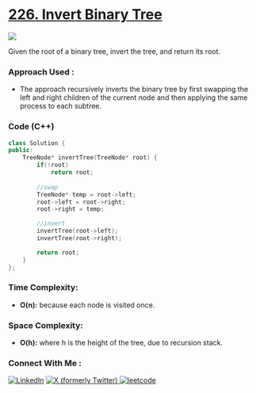 # [226. Invert Binary Tree](https://leetcode.com/problems/invert-binary-tree/)

![](https://badgen.net/badge/Level/Easy/green)

Given the root of a binary tree, invert the tree, and return its root.

### Approach Used :

-   The approach recursively inverts the binary tree by first swapping the left and right children of the current node and then applying the same process to each subtree.

### Code (C++)

```cpp
class Solution {
public:
    TreeNode* invertTree(TreeNode* root) {
        if(!root)
            return root;
        
        //swap
        TreeNode* temp = root->left;
        root->left = root->right;
        root->right = temp;

        //invert
        invertTree(root->left);
        invertTree(root->right);

        return root;
    }
};
```

### Time Complexity:
- **O(n):** because each node is visited once.

### Space Complexity:
- **O(h):** where h is the height of the tree, due to recursion stack.


### Connect With Me : 

<a href="https://www.linkedin.com/in/shivam-ray-b4306524a/" target="_blank"><img src="https://img.shields.io/badge/LinkedIn-0077B5?style=for-the-badge&logo=linkedin&logoColor=white" alt="LinkedIn"></a>
<a href="https://x.com/rai_shivam11/" target="_blank"><img src="https://img.shields.io/badge/Twitter-1DA1F2?style=for-the-badge&logo=twitter&logoColor=white" alt="X (formerly Twitter)">
</a>
<a href="https://leetcode.com/u/shrunited0702/" target="_blank"><img src="https://img.shields.io/badge/LeetCode-000000?style=for-the-badge&logo=LeetCode&logoColor=#d16c06" alt="leetcode">
</a>